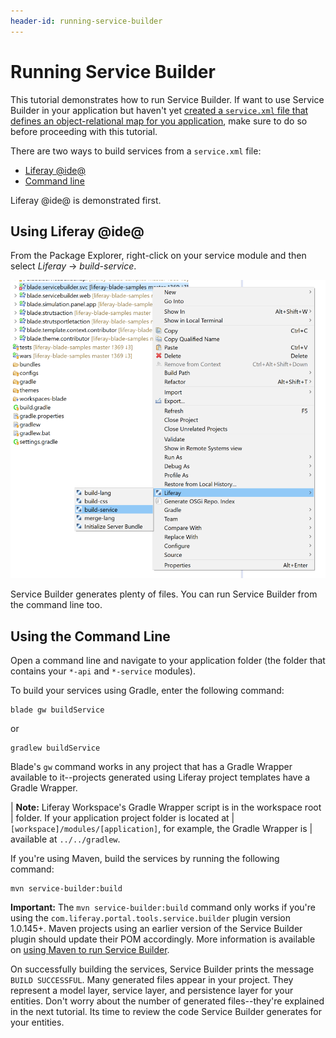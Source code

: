 ```yaml
---
header-id: running-service-builder
---
```


# Running Service Builder

This tutorial demonstrates how to run Service Builder. If want to use Service
Builder in your application but haven't yet
[created a `service.xml` file that defines an object-relational map for you application](/docs/7-1/tutorials/-/knowledge_base/t/defining-an-object-relational-map-with-service-builder),
make sure to do so before proceeding with this tutorial.

There are two ways to build services from a `service.xml` file:

- [Liferay @ide@](#using-liferay-ide-or-developer-studio)
- [Command line](#using-the-command-line) 

Liferay @ide@ is demonstrated first. 

## Using Liferay @ide@

From the Package Explorer, right-click on your service module and then select
*Liferay* &rarr; *build-service*. 

![Figure 1: Liferay @ide@ facilitates building Service Builder services via the *build-service* option in the service module's *Liferay* submenu.](../../../images/service-builder-ide-build-service.png)

Service Builder generates plenty of files. You can run Service Builder from the
command line too. 

## Using the Command Line

Open a command line and navigate to your application folder (the folder that
contains your `*-api` and `*-service` modules). 

To build your services using Gradle, enter the following command:

    blade gw buildService  

or

    gradlew buildService

Blade's `gw` command works in any project that has a Gradle Wrapper available to
it--projects generated using Liferay project templates have a Gradle Wrapper. 

| **Note:** Liferay Workspace's Gradle Wrapper script is in the workspace root
| folder. If your application project folder is located at
| `[workspace]/modules/[application]`, for example, the Gradle Wrapper is
| available at `../../gradlew`.

If you're using Maven, build the services by running the following command:

    mvn service-builder:build

**Important:** The `mvn service-builder:build` command only works if you're
using the `com.liferay.portal.tools.service.builder` plugin version 1.0.145+.
Maven projects using an earlier version of the Service Builder plugin should
update their POM accordingly. More information is available on
[using Maven to run Service Builder](/docs/7-1/tutorials/-/knowledge_base/t/using-service-builder-in-a-maven-project).

On successfully building the services, Service Builder prints the message `BUILD
SUCCESSFUL`. Many generated files appear in your project. They represent a model
layer, service layer, and persistence layer for your entities. Don't worry about
the number of generated files--they're explained in the next tutorial. Its time
to review the code Service Builder generates for your entities.

